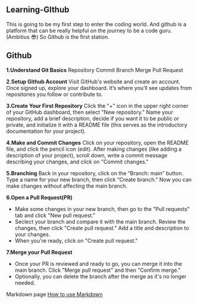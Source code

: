 ## Learning-GIthub
This is going to be my first step to enter the coding world. And github is a platform that can be really helpful on the journey to be a code guru.(Ambitius 😎)
So Github is the first station.

## Github 

**1.Understand Git Basics**
Repository
Commit
Branch
Merge
Pull Request

**2.Setup Github Account**
Visit GitHub's website and create an account.
Once signed up, explore your dashboard. It’s where you’ll see updates from repositories you follow or contribute to.

**3.Create Your First Repository**
Click the "+" icon in the upper right corner of your GitHub dashboard, then select "New repository."
Name your repository, add a brief description, decide if you want it to be public or private, and initialize it with a README file (this serves as the introductory documentation for your project).

**4.Make and Commit Changes**
Click on your repository, open the README file, and click the pencil icon (edit).
After making changes (like adding a description of your project), scroll down, write a commit message describing your changes, and click on "Commit changes."

**5.Branching**
Back in your repository, click on the “Branch: main” button.
Type a name for your new branch, then click “Create branch.” Now you can make changes without affecting the main branch.

**6.Open a Pull Request(PR)**
* Make some changes in your new branch, then go to the "Pull requests" tab and click "New pull request."
* Seclect your branch and compare it with the main branch. Review the changes, then click "Create pull request." Add a title and description to your changes.
* When you're ready, click on "Create pull request."

**7.Merge your Pull Request**
* Once your PR is reviewed and ready to go, you can merge it into the main branch. Click "Merge pull request" and then "Confirm merge."
*  Optionally, you can delete the branch after the merge as it's no longer needed.

Markdown page [How to use Markdown](https://pages.github.com/)

